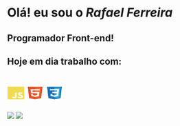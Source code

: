 <h1>Olá! eu sou o <i>Rafael Ferreira</i></h1>
<h2>Programador Front-end!<h2>

  <b>Hoje em dia trabalho com:</b>

<div style="display: inline_block"><br>
  <img align="center" alt="Rafael JS" height="30" width="40" src="https://raw.githubusercontent.com/devicons/devicon/master/icons/javascript/javascript-plain.svg">
  <img align="center" alt="Rafael HTML" height="30" width="40" src="https://raw.githubusercontent.com/devicons/devicon/master/icons/html5/html5-original.svg">
  <img align="center" alt="Rafael CSS" height="30" width="40" src="https://raw.githubusercontent.com/devicons/devicon/master/icons/css3/css3-original.svg">
</div>
  
 ##
 
<div> 
  <a href = "mailto:anjusrafael@gmail.com"><img src="https://img.shields.io/badge/-Gmail-%23333?style=for-the-badge&logo=gmail&logoColor=white" target="_blank"></a>
  <a href="https://www.linkedin.com/in/rafael-ferreira-de-lira-7b4304aa/" target="_blank"><img src="https://img.shields.io/badge/-LinkedIn-%230077B5?style=for-the-badge&logo=linkedin&logoColor=white" target="_blank"></a> 
  
</div>
